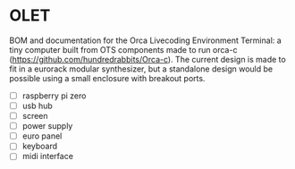 # OLET
BOM and documentation for the Orca Livecoding Environment Terminal: a tiny computer built from OTS components made to run orca-c (https://github.com/hundredrabbits/Orca-c). The current design is made to fit in a eurorack modular synthesizer, but a standalone design would be possible using a small enclosure with breakout ports.

- [ ] raspberry pi zero
- [ ] usb hub
- [ ] screen
- [ ] power supply
- [ ] euro panel
- [ ] keyboard
- [ ] midi interface
